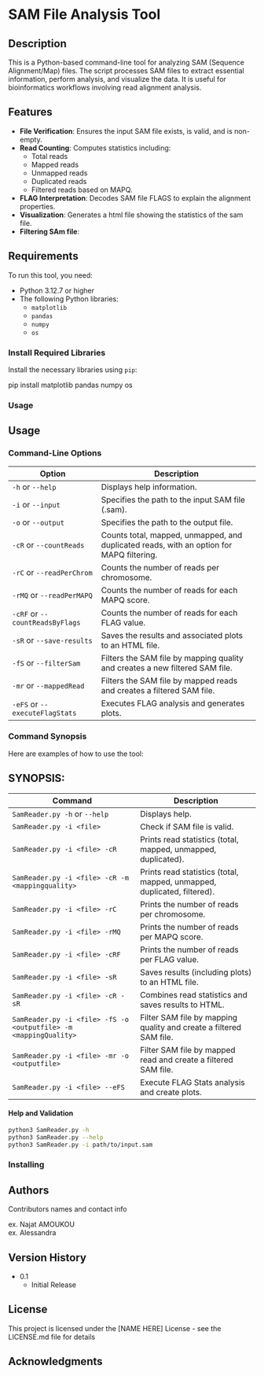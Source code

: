 
# SAM File Analysis Tool

## Description
This is a Python-based command-line tool for analyzing SAM (Sequence Alignment/Map) files. The script processes SAM files to extract essential information, perform analysis, and visualize the data. It is useful for bioinformatics workflows involving read alignment analysis.

## Features
- **File Verification**: Ensures the input SAM file exists, is valid, and is non-empty.
- **Read Counting**: Computes statistics including:
  - Total reads
  - Mapped reads
  - Unmapped reads
  - Duplicated reads
  - Filtered reads based on MAPQ.
- **FLAG Interpretation**: Decodes SAM file FLAGS to explain the alignment properties.
- **Visualization**: Generates a html file showing the statistics of the sam file.
- **Filtering SAm file**:

## Requirements
To run this tool, you need:
- Python 3.12.7 or higher
- The following Python libraries:
  - `matplotlib`
  - `pandas`
  - `numpy`
  - `os`

### Install Required Libraries
Install the necessary libraries using `pip`:

pip install matplotlib pandas numpy os


### Usage

## Usage

### Command-Line Options
| Option                  | Description                                                                                 |
|-------------------------|---------------------------------------------------------------------------------------------|
| `-h` or `--help`        | Displays help information.                                                                  |
| `-i` or `--input`       | Specifies the path to the input SAM file (.sam).                                            |
| `-o` or `--output`      | Specifies the path to the output file.                                                      |
| `-cR` or `--countReads` | Counts total, mapped, unmapped, and duplicated reads, with an option for MAPQ filtering.    |
| `-rC` or `--readPerChrom` | Counts the number of reads per chromosome.                                                |
| `-rMQ` or `--readPerMAPQ` | Counts the number of reads for each MAPQ score.                                            |
| `-cRF` or `--countReadsByFlags` | Counts the number of reads for each FLAG value.                                      |
| `-sR` or `--save-results` | Saves the results and associated plots to an HTML file.                                   |
| `-fS` or `--filterSam`  | Filters the SAM file by mapping quality and creates a new filtered SAM file.                |
| `-mr` or `--mappedRead` | Filters the SAM file by mapped reads and creates a filtered SAM file.                       |
| `-eFS` or `--executeFlagStats` | Executes FLAG analysis and generates plots.                                           |

### Command Synopsis
Here are examples of how to use the tool:

## SYNOPSIS:
 | Command                                                       | Description                                                                                     |
|---------------------------------------------------------------|-------------------------------------------------------------------------------------------------|
| `SamReader.py -h` or `--help`                                  | Displays help.                                                                                 |
| `SamReader.py -i <file>`                                       | Check if SAM file is valid.                                                                     |
| `SamReader.py -i <file> -cR`                                   | Prints read statistics (total, mapped, unmapped, duplicated).                                  |
| `SamReader.py -i <file> -cR -m <mappingquality>`               | Prints read statistics (total, mapped, unmapped, duplicated, filtered).                        |
| `SamReader.py -i <file> -rC`                                   | Prints the number of reads per chromosome.                                                      |
| `SamReader.py -i <file> -rMQ`                                  | Prints the number of reads per MAPQ score.                                                      |
| `SamReader.py -i <file> -cRF`                                  | Prints the number of reads per FLAG value.                                                      |
| `SamReader.py -i <file> -sR`                                   | Saves results (including plots) to an HTML file.                                                 |
| `SamReader.py -i <file> -cR -sR`                               | Combines read statistics and saves results to HTML.                                              |
| `SamReader.py -i <file> -fS -o <outputfile> -m <mappingQuality>`| Filter SAM file by mapping quality and create a filtered SAM file.                              |
| `SamReader.py -i <file> -mr -o <outputfile>`                   | Filter SAM file by mapped read and create a filtered SAM file.                                  |
| `SamReader.py -i <file> --eFS`                                 | Execute FLAG Stats analysis and create plots.                                                   |


#### Help and Validation
```bash
python3 SamReader.py -h
python3 SamReader.py --help
python3 SamReader.py -i path/to/input.sam
```
  

  



### Installing






## Authors

Contributors names and contact info

ex. Najat AMOUKOU  
ex. Alessandra 

## Version History

* 0.1
    * Initial Release

## License

This project is licensed under the [NAME HERE] License - see the LICENSE.md file for details

## Acknowledgments


